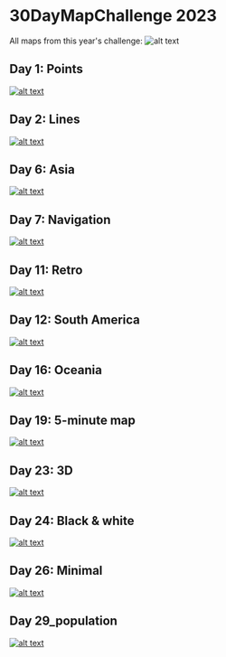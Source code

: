 # 30DayMapChallenge 2023

All maps from this year's challenge:
![alt text](30daymap_2023_all.png)

## Day 1: Points
[![alt text](day_1_points/day_1_points_toronto.png)](day_1_points/)

## Day 2: Lines
[![alt text](day_2_lines/day_2_toronto_ttc_light_5_cropped.png)](day_2_lines/)

## Day 6: Asia
[![alt text](day_6_asia/day_6_asia_1.png)](day_6_asia/)

## Day 7: Navigation
[![alt text](day_7_navigation/day_7_navigation_random_walks.png)](day_7_navigation/)

## Day 11: Retro
[![alt text](day_11_retro/day_11_retro.png)](day_11_retro/)

## Day 12: South America
[![alt text](day_12_south_america/day_12_tierra_del_fuego.png)](day_12_south_america/)

## Day 16: Oceania
[![alt text](day_16_oceania/day_16_oceania.png)](day_16_oceania/)

## Day 19: 5-minute map
[![alt text](day_19_5_minute_map/day_19_5_min.png)](day_19_5_minute_map/)

## Day 23: 3D
[![alt text](day_23_3d/gbr_darkmode.png)](day_23_3d/)

## Day 24: Black & white
[![alt text](day_24_bw/temp.png)](day_24_bw/)

## Day 26: Minimal
[![alt text](day_26_minimal/day_26_minimal_1.png)](day_26_minimal/)

## Day 29_population
[![alt text](day_29_population/day_29_population.png)](day_29_population/)
